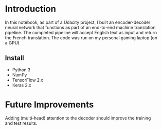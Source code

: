 # Introduction
In this notebook, as part of a Udacity project, I built an encoder-decoder neural network that functions as part of an end-to-end machine translation pipeline. The completed pipeline will accept English text as input and return the French translation. The code was run on my personal gaming laptop (on a GPU)

## Install
- Python 3
- NumPy
- TensorFlow 2.x
- Keras 2.x

# Future Improvements

Adding (multi-head) attention to the decoder should improve the training and test results.
